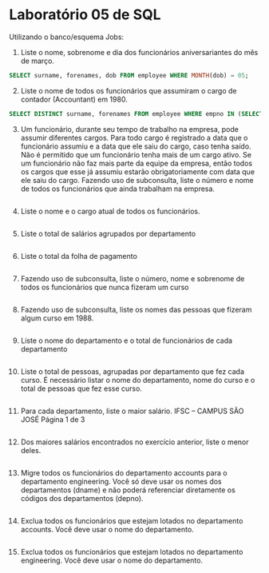# Laboratório 05 de SQL

Utilizando o banco/esquema Jobs:

1. Liste o nome, sobrenome e dia dos funcionários aniversariantes do mês de março.

```SQL
SELECT surname, forenames, dob FROM employee WHERE MONTH(dob) = 05;
```

2. Liste o nome de todos os funcionários que assumiram o cargo de contador (Accountant) em 1980.

```SQL
SELECT DISTINCT surname, forenames FROM employee WHERE empno IN (SELECT empno FROM jobhistory WHERE YEAR(startdate) = 1980 AND position = 'Accountant');
```

3. Um funcionário, durante seu tempo de trabalho na empresa, pode assumir diferentes cargos. Para todo
cargo é registrado a data que o funcionário assumiu e a data que ele saiu do cargo, caso tenha saído. Não
é permitido que um funcionário tenha mais de um cargo ativo. Se um funcionário não faz mais parte da
equipe da empresa, então todos os cargos que esse já assumiu estarão obrigatoriamente com data que
ele saiu do cargo.
Fazendo uso de subconsulta, liste o número e nome de todos os funcionários que ainda trabalham na
empresa.

```SQL

```

4. Liste o nome e o cargo atual de todos os funcionários.

```SQL

```

5. Liste o total de salários agrupados por departamento

```SQL

```

6. Liste o total da folha de pagamento

```SQL

```

7. Fazendo uso de subconsulta, liste o número, nome e sobrenome de todos os funcionários que nunca
fizeram um curso

```SQL

```

8. Fazendo uso de subconsulta, liste os nomes das pessoas que fizeram algum curso em 1988.

```SQL

```

9. Liste o nome do departamento e o total de funcionários de cada departamento

```SQL

```

10. Liste o total de pessoas, agrupadas por departamento que fez cada curso. É necessário listar o nome do
departamento, nome do curso e o total de pessoas que fez esse curso.

```SQL

```

11. Para cada departamento, liste o maior salário.
IFSC – CAMPUS SÃO JOSÉ Página 1 de 3

```SQL

```

12. Dos maiores salários encontrados no exercício anterior, liste o menor deles.

```SQL

```

13. Migre todos os funcionários do departamento accounts para o departamento engineering. Você só
deve usar os nomes dos departamentos (dname) e não poderá referenciar diretamente os códigos dos
departamentos (depno).

```SQL

```

14. Exclua todos os funcionários que estejam lotados no departamento accounts. Você deve usar o nome do
departamento.

```SQL

```

15. Exclua todos os funcionários que estejam lotados no departamento engineering. Você deve usar o nome
do departamento.